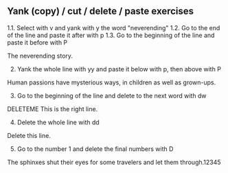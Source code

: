 ## Yank (copy) / cut / delete / paste exercises

1.1. Select with v and yank with y the word "neverending"
1.2. Go to the end of the line and paste it after with p
1.3. Go to the beginning of the line and paste it before with P

The neverending story.

2. Yank the whole line with yy and paste it below with p, then above with P

Human passions have mysterious ways, in children as well as grown-ups.

3. Go to the beginning of the line and delete to the next word with dw

DELETEME This is the right line.

4. Delete the whole line with dd

Delete this line.

5. Go to the number 1 and delete the final numbers with D

The sphinxes shut their eyes for some travelers and let them through.12345
